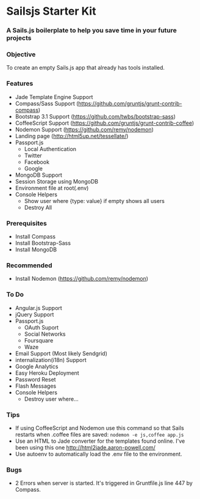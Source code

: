 # Sailsjs Starter Kit
### A Sails.js boilerplate to help you save time in your future projects

### Objective
To create an empty Sails.js app that already has tools installed.

### Features
- Jade Template Engine Support
- Compass/Sass Support (https://github.com/gruntjs/grunt-contrib-compass)
- Bootstrap 3.1 Support (https://github.com/twbs/bootstrap-sass)
- CoffeeScript Support (https://github.com/gruntjs/grunt-contrib-coffee)
- Nodemon Support (https://github.com/remy/nodemon)
- Landing page (http://html5up.net/tessellate/)
- Passport.js
  - Local Authentication
  - Twitter
  - Facebook
  - Google
- MongoDB Support
- Session Storage using MongoDB
- Environment file at root(.env)
- Console Helpers
	- Show user where {type: value} if empty shows all users
  - Destroy All

### Prerequisites
- Install Compass
- Install Bootstrap-Sass
- Install MongoDB

### Recommended
- Install Nodemon (https://github.com/remy/nodemon)

### To Do
- Angular.js Support
- jQuery Support
- Passport.js
	- OAuth Suport
	- Social Networks
  - Foursquare
  - Waze
- Email Support (Most likely Sendgrid)
- internalization(i18n) Support
- Google Analytics
- Easy Heroku Deployment
- Password Reset
- Flash Messages
- Console Helpers
  - Destroy user where...

### Tips
- If using CoffeeScript and Nodemon use this command so that Sails restarts when .coffee files are saved:
    ```nodemon -e js,coffee app.js```
- Use an HTML to Jade converter for the templates found online. I've been using this one http://html2jade.aaron-powell.com/
- Use autoenv to automatically load the .env file to the environment.


### Bugs
- 2 Errors when server is started. It's triggered in Gruntfile.js line 447 by Compass.